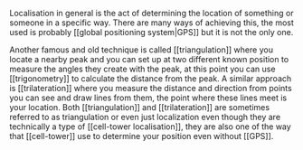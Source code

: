 Localisation in general is the act of determining the location of something or someone in a specific way.
There are many ways of achieving this, the most used is probably [[global positioning system|GPS]] but it is not the only one.

Another famous and old technique is called [[triangulation]] where you locate a nearby peak and you can set up at two different known position to measure the angles they create with the peak, at this point you can use [[trigonometry]] to calculate the distance from the peak.
A similar approach is [[trilateration]] where you measure the distance and direction from points you can see and draw lines from them, the point where these lines meet is your location.
Both [[triangulation]] and [[trilateration]] are sometimes referred to as triangulation or even just localization even though they are technically a type of [[cell-tower localisation]], they are also one of the way that [[cell-tower]] use to determine your position even without [[GPS]].
